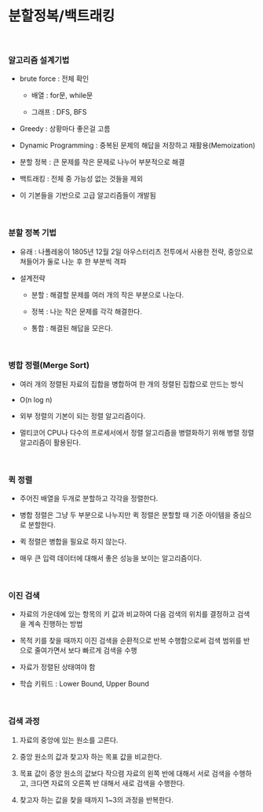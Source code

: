 # 분할정복/백트래킹

<br>

### 알고리즘 설계기법

- brute force : 전체 확인

    - 배열 : for문, while문

    - 그래프 : DFS, BFS

- Greedy : 상황마다 좋은걸 고름

- Dynamic Programming : 중복된 문제의 해답을 저장하고 재활용(Memoization)

- 분할 정복 : 큰 문제를 작은 문제로 나누어 부분적으로 해결

- 백트래킹 : 전체 중 가능성 없는 것들을 제외

- 이 기본들을 기반으로 고급 알고리즘들이 개발됨

<br>

### 분할 정복 기법

- 유래 : 나폴레옹이 1805년 12월 2일 아우스터리츠 전투에서 사용한 전략, 중앙으로 쳐들어가 둘로 나눈 후 한 부분씩 격파

- 설계전략

    - 분할 : 해결할 문제를 여러 개의 작은 부분으로 나눈다.

    - 정복 : 나눈 작은 문제를 각각 해결한다.
    
    - 통합 : 해결된 해답을 모은다.

<br>

### 병합 정렬(Merge Sort)

- 여러 개의 정렬된 자료의 집합을 병합하여 한 개의 정렬된 집합으로 만드는 방식

- O(n log n)

- 외부 정렬의 기본이 되는 정렬 알고리즘이다.

- 멀티코어 CPU나 다수의 프로세서에서 정렬 알고리즘을 병렬화하기 위해 병렬 정렬 알고리즘이 활용된다.

<br>

### 퀵 정렬

- 주어진 배열을 두개로 분할하고 각각을 정렬한다.

- 병합 정렬은 그냥 두 부분으로 나누지만 퀵 정렬은 분할할 때 기준 아이템을 중심으로 분할한다.

- 퀵 정렬은 병합을 필요로 하지 않는다.

- 매우 큰 입력 데이터에 대해서 좋은 성능을 보이는 알고리즘이다.

<br>

### 이진 검색

- 자료의 가운데에 있는 항목의 키 값과 비교하여 다음 검색의 위치를 결정하고 검색을 계속 진행하는 방법

- 목적 키를 찾을 때까지 이진 검색을 순환적으로 반복 수행함으로써 검색 범위를 반으로 줄여가면서 보다 빠르게 검색을 수행

- 자료가 정렬된 상태여야 함

- 학습 키워드 : Lower Bound, Upper Bound

<br>

### 검색 과정

1. 자료의 중앙에 있는 원소를 고른다.

2. 중앙 원소의 값과 찾고자 하는 목표 값을 비교한다.

3. 목표 값이 중앙 원소의 값보다 작으렴 자료의 왼쪽 반에 대해서 서로 검색을 수행하고, 크다면 자료의 오른쪽 반 대해서 새로 검색을 수행한다.

4. 찾고자 하는 값을 찾을 때까지 1~3의 과정을 반복한다.